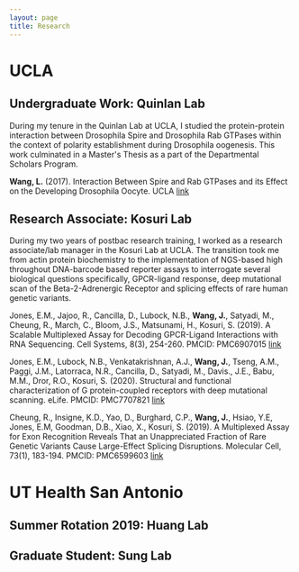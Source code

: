 ```yaml
---
layout: page
title: Research
---
```


# UCLA

## Undergraduate Work: Quinlan Lab

During my tenure in the Quinlan Lab at UCLA, I studied the protein-protein interaction between Drosophila Spire and Drosophila Rab GTPases within the context of polarity establishment during Drosophila oogenesis. This work culminated in a Master's Thesis as a part of the Departmental Scholars Program.

**Wang, L.** (2017). Interaction Between Spire and Rab GTPases and its Effect on the Developing Drosophila Oocyte. UCLA [link](https://escholarship.org/uc/item/5hv5d87j)

  

## Research Associate: Kosuri Lab

During my two years of postbac research training, I worked as a research associate/lab manager in the Kosuri Lab at UCLA. The transition took me from actin protein biochemistry to the implementation of NGS-based high throughout DNA-barcode based reporter assays to interrogate several biological questions specifically, GPCR-ligand response, deep mutational scan of the Beta-2-Adrenergic Receptor and splicing effects of rare human genetic variants.

Jones, E.M., Jajoo, R., Cancilla, D., Lubock, N.B., **Wang, J.**, Satyadi, M., Cheung, R., March, C., Bloom, J.S., Matsunami, H., Kosuri, S. (2019). A Scalable Multiplexed Assay for Decoding GPCR-Ligand Interactions with RNA Sequencing. Cell Systems, 8(3), 254-260. PMCID: PMC6907015 [link](https://pubmed.ncbi.nlm.nih.gov/30904378/)

Jones, E.M., Lubock, N.B., Venkatakrishnan, A.J., **Wang, J.**, Tseng, A.M., Paggi, J.M., Latorraca, N.R., Cancilla, D., Satyadi, M., Davis., J.E., Babu, M.M., Dror, R.O., Kosuri, S. (2020). Structural and functional characterization of G protein-coupled receptors with deep mutational scanning. eLife. PMCID: PMC7707821 [link](https://elifesciences.org/articles/54895)

Cheung, R., Insigne, K.D., Yao, D., Burghard, C.P., **Wang, J.**, Hsiao, Y.E, Jones, E.M, Goodman, D.B., Xiao, X., Kosuri, S. (2019). A Multiplexed Assay for Exon Recognition Reveals That an Unappreciated Fraction of Rare Genetic Variants Cause Large-Effect Splicing Disruptions. Molecular Cell, 73(1), 183-194. PMCID: PMC6599603 [link](https://www.sciencedirect.com/science/article/pii/S1097276518308979)

# UT Health San Antonio

## Summer Rotation 2019: Huang Lab

## Graduate Student: Sung Lab

